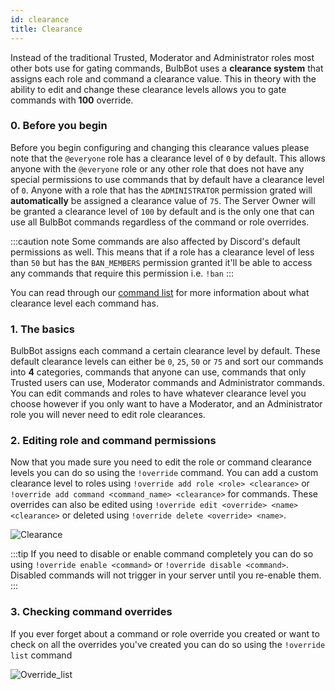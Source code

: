 ```yaml
---
id: clearance
title: Clearance
---
```


Instead of the traditional Trusted, Moderator and Administrator roles most other bots use for gating commands, BulbBot uses a **clearance system** that assigns each role and command a clearance value. This in theory with the ability to edit and change these clearance levels allows you to gate commands with **100** override.

### 0. Before you begin

Before you begin configuring and changing this clearance values please note that the `@everyone` role has a clearance level of `0` by default. This allows anyone with the `@everyone` role or any other role that does not have any special permissions to use commands that by default have a clearance level of `0`. Anyone with a role that has the `ADMINISTRATOR` permission grated will **automatically** be assigned a clearance value of `75`. The Server Owner will be granted a clearance level of `100` by default and is the only one that can use all BulbBot commands regardless of the command or role overrides.

:::caution note
Some commands are also affected by Discord's default permissions as well. This means that if a role has a clearance level of less than `50` but has the `BAN_MEMBERS` permission granted it'll be able to access any commands that require this permission i.e. `!ban`
:::

You can read through our [command list](command-list) for more information about what clearance level each command has.

### 1. The basics

BulbBot assigns each command a certain clearance level by default. These default clearance levels can either be `0`, `25`, `50` or `75` and sort our commands into **4** categories, commands that anyone can use, commands that only Trusted users can use, Moderator commands and Administrator commands. You can edit commands and roles to have whatever clearance level you choose however if you only want to have a Moderator, and an Administrator role you will never need to edit role clearances.

### 2. Editing role and command permissions

Now that you made sure you need to edit the role or command clearance levels you can do so using the `!override` command. You can add a custom clearance level to roles using `!override add role <role> <clearance>` or `!override add command <command_name> <clearance>` for commands. These overrides can also be edited using `!override edit <override> <name> <clearance>` or deleted using `!override delete <override> <name>`.

![Clearance](https://cdn.klukcz.me/img/dCg1Yi4Z.gif)

:::tip
If you need to disable or enable command completely you can do so using `!override enable <command>` or `!override disable <command>`. Disabled commands will not trigger in your server until you re-enable them.
:::

### 3. Checking command overrides

If you ever forget about a command or role override you created or want to check on all the overrides you've created you can do so using the `!override list` command

![Override_list](https://cdn.klukcz.me/img/DylEwNyF.png)
